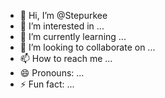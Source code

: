 - 👋 Hi, I’m @Stepurkee
- 👀 I’m interested in ...
- 🌱 I’m currently learning ...
- 💞️ I’m looking to collaborate on ...
- 📫 How to reach me ...
- 😄 Pronouns: ...
- ⚡ Fun fact: ...

<!---
Stepurkee/Stepurkee is a ✨ special ✨ repository because its `README.md` (this file) appears on your GitHub profile.
You can click the Preview link to take a look at your changes.
--->
